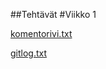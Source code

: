 ##Tehtävät
#Viikko 1

[komentorivi.txt](https://github.com/ikylios/ot-harjoitustyo/blob/master/laskarit/viikko1/komentorivi.txt)

[gitlog.txt](https://github.com/ikylios/ot-harjoitustyo/blob/master/laskarit/viikko1/gitlog.txt)


